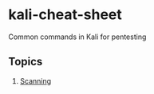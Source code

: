 # kali-cheat-sheet

Common commands in Kali for pentesting

## Topics

1. [Scanning](docs/scanning.md)
